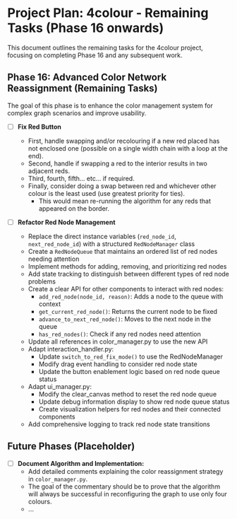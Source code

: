 # Project Plan: 4colour - Remaining Tasks (Phase 16 onwards)

This document outlines the remaining tasks for the 4colour project, focusing on completing Phase 16 and any subsequent work.

## Phase 16: Advanced Color Network Reassignment (Remaining Tasks)

The goal of this phase is to enhance the color management system for complex graph scenarios and improve usability.

- [ ] **Fix Red Button**
    *   First, handle swapping and/or recolouring if a new red placed has not enclosed one (possible on a single width chain with a loop at the end).
    *   Second, handle if swapping a red to the interior results in two adjacent reds.
    *   Third, fourth, fifth... etc... if required.
    *   Finally, consider doing a swap between red and whichever other colour is the least used (use greatest priority for ties).
        *   This would mean re-running the algorithm for any reds that appeared on the border.

- [ ] **Refactor Red Node Management**
    *   Replace the direct instance variables (`red_node_id`, `next_red_node_id`) with a structured `RedNodeManager` class
    *   Create a `RedNodeQueue` that maintains an ordered list of red nodes needing attention
    *   Implement methods for adding, removing, and prioritizing red nodes
    *   Add state tracking to distinguish between different types of red node problems
    *   Create a clear API for other components to interact with red nodes:
        * `add_red_node(node_id, reason)`: Adds a node to the queue with context
        * `get_current_red_node()`: Returns the current node to be fixed
        * `advance_to_next_red_node()`: Moves to the next node in the queue
        * `has_red_nodes()`: Check if any red nodes need attention
    *   Update all references in color_manager.py to use the new API
    *   Adapt interaction_handler.py:
        * Update `switch_to_red_fix_mode()` to use the RedNodeManager
        * Modify drag event handling to consider red node state
        * Update the button enablement logic based on red node queue status
    *   Adapt ui_manager.py:
        * Modify the clear_canvas method to reset the red node queue
        * Update debug information display to show red node queue status
        * Create visualization helpers for red nodes and their connected components
    *   Add comprehensive logging to track red node state transitions

## Future Phases (Placeholder)

- [ ] **Document Algorithm and Implementation:**
    *   Add detailed comments explaining the color reassignment strategy in `color_manager.py`.
    *   The goal of the commentary should be to prove that the algorithm will always be successful in reconfiguring the graph to use only four colours.
    *   ...
